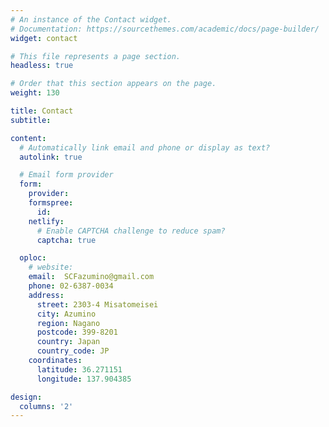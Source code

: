 ```yaml
---
# An instance of the Contact widget.
# Documentation: https://sourcethemes.com/academic/docs/page-builder/
widget: contact

# This file represents a page section.
headless: true

# Order that this section appears on the page.
weight: 130

title: Contact
subtitle:

content:
  # Automatically link email and phone or display as text?
  autolink: true

  # Email form provider
  form:
    provider:
    formspree:
      id:
    netlify:
      # Enable CAPTCHA challenge to reduce spam?
      captcha: true

  oploc:
    # website:
    email:  SCFazumino@gmail.com
    phone: 02-6387-0034
    address:
      street: 2303-4 Misatomeisei
      city: Azumino
      region: Nagano
      postcode: 399-8201
      country: Japan
      country_code: JP
    coordinates:
      latitude: 36.271151
      longitude: 137.904385

design:
  columns: '2'
---
```

